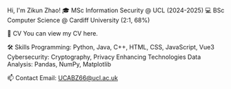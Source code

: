 Hi, I'm Zikun Zhao!
🎓 MSc Information Security @ UCL (2024-2025)
💻 BSc Computer Science @ Cardiff University (2:1, 68%)

📄 CV
You can view my CV here.

🛠️ Skills
Programming: Python, Java, C++, HTML, CSS, JavaScript, Vue3
Cybersecurity: Cryptography, Privacy Enhancing Technologies
Data Analysis: Pandas, NumPy, Matplotlib

📫 Contact
Email: UCABZ66@ucl.ac.uk
